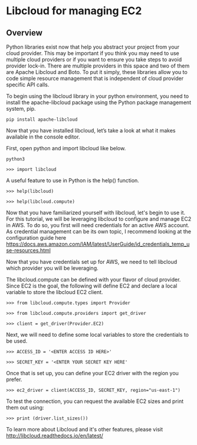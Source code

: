 # Libcloud for managing EC2

## Overview
Python libraries exist now that help you abstract your project from your cloud 
provider. This may be important if you think you may need to use multiple cloud 
providers or if you want to ensure you take steps to avoid provider lock-in. 
There are multiple providers in this space and two of them are Apache Libcloud 
and Boto. To put it simply, these libraries allow you to code simple resource 
management that is independent of cloud provider specific API calls. 

To begin using the libcloud library in your python environment, you need to install the apache-libcloud package using the Python package management system, pip.

`pip install apache-libcloud`

Now that you have installed libcloud, let’s take a look at what it makes available in the console editor.

First, open python and import libcloud like below.

`python3`

`>>> import libcloud`

A useful feature to use in Python is the help() function.

`>>> help(libcloud)`

`>>> help(libcloud.compute)`

Now that you have familiarized yourself with libcloud, let's begin to use it. For this tutorial, we will be leveraging libcloud to configure and manage EC2 in AWS. To do so, you first will need credentials for an active AWS account. As credential management can be its own topic, I recommend looking at the configuration guide here https://docs.aws.amazon.com/IAM/latest/UserGuide/id_credentials_temp_use-resources.html

Now that you have credentials set up for AWS, we need to tell libcloud which provider you will be leveraging. 

The libcloud.compute can be defined with your flavor of cloud provider. Since EC2 is the goal, the following will define EC2 and declare a local variable to store the libcloud EC2 client.


`>>> from libcloud.compute.types import Provider`

`>>> from libcloud.compute.providers import get_driver`

`>>> client = get_driver(Provider.EC2)`

Next, we will need to define some local variables to store the credentials to be used. 

`>>> ACCESS_ID = '<ENTER ACCESS ID HERE>'`

`>>> SECRET_KEY = '<ENTER YOUR SECRET KEY HERE'`

Once that is set up, you can define your EC2 driver with the region you prefer.

`>>> ec2_driver = client(ACCESS_ID, SECRET_KEY, region="us-east-1")`

To test the connection, you can request the available EC2 sizes and print them out using:

`>>> print (driver.list_sizes())`

To learn more about Libcloud and it's other features, please visit http://libcloud.readthedocs.io/en/latest/
